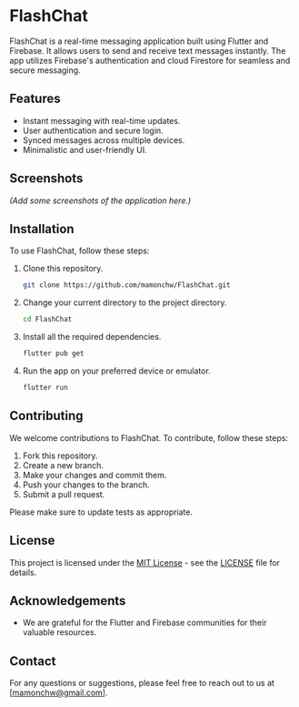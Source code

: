 

# FlashChat

FlashChat is a real-time messaging application built using Flutter and Firebase. It allows users to send and receive text messages instantly. The app utilizes Firebase's authentication and cloud Firestore for seamless and secure messaging.

## Features

- Instant messaging with real-time updates.
- User authentication and secure login.
- Synced messages across multiple devices.
- Minimalistic and user-friendly UI.

## Screenshots

*(Add some screenshots of the application here.)*

## Installation

To use FlashChat, follow these steps:

1. Clone this repository.
   ```sh
   git clone https://github.com/mamonchw/FlashChat.git
   ```
2. Change your current directory to the project directory.
   ```sh
   cd FlashChat
   ```
3. Install all the required dependencies.
   ```sh
   flutter pub get
   ```
4. Run the app on your preferred device or emulator.
   ```sh
   flutter run
   ```



## Contributing

We welcome contributions to FlashChat. To contribute, follow these steps:

1. Fork this repository.
2. Create a new branch.
3. Make your changes and commit them.
4. Push your changes to the branch.
5. Submit a pull request.

Please make sure to update tests as appropriate.

## License

This project is licensed under the [MIT License](https://opensource.org/licenses/MIT) - see the [LICENSE](LICENSE) file for details.

## Acknowledgements


- We are grateful for the Flutter and Firebase communities for their valuable resources.

## Contact

For any questions or suggestions, please feel free to reach out to us at [mamonchw@gmail.com].


